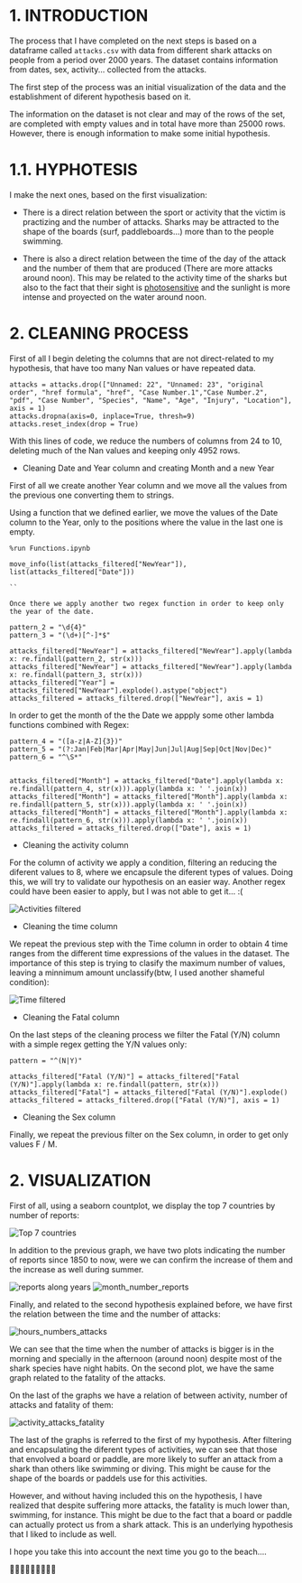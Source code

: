   # 1. INTRODUCTION

The process that I have completed on the next steps is based on a dataframe called `attacks.csv` with data from different shark attacks on people from a period over 2000 years. The dataset contains information from dates, sex, activity... collected from the attacks.

The first step of the process was an initial visualization of the data and the establishment of diferent hypothesis based on it. 

The information on the dataset is not clear and may of the rows of the set, are completed with empty values and in total have more than 25000 rows. However, there is enough information to make some initial hypothesis.




# 1.1. HYPHOTESIS

I make the next ones, based on the first visualization:

  -  There is a direct relation between the sport or activity that the victim is practizing and the number of attacks. Sharks may be attracted to the shape of the boards (surf, paddleboards...) more than to the people swimming.
  

 -  There is also a direct relation between the time of the day of the attack and the number of them that are produced (There are more attacks around noon). This may be related to the activity time of the sharks but also to the fact that their sight is [photosensitive](https://www.epicdiving.com/shark-vision/) and the sunlight is more intense and proyected on the water around noon.


# 2. CLEANING PROCESS

First of all I begin deleting the columns that are not direct-related to my hypothesis, that have too many Nan values or have repeated data.

```
attacks = attacks.drop(["Unnamed: 22", "Unnamed: 23", "original order", "href formula", "href", "Case Number.1","Case Number.2", "pdf", "Case Number", "Species", "Name", "Age", "Injury", "Location"], axis = 1)
attacks.dropna(axis=0, inplace=True, thresh=9)
attacks.reset_index(drop = True)
```
With this lines of code, we reduce the numbers of columns from 24 to 10, deleting much of the Nan values and keeping only 4952 rows.

 - Cleaning Date and Year column and creating Month and a new Year

First of all we create another Year column and we move all the values from the previous one converting them to strings.

Using a function that we defined earlier, we move the values of the Date column to the Year, only to the positions where the value in the last one is empty. 

```
%run Functions.ipynb

move_info(list(attacks_filtered["NewYear"]), list(attacks_filtered["Date"]))

``

Once there we apply another two regex function in order to keep only the year of the date.

pattern_2 = "\d{4}"
pattern_3 = "(\d+)[^-]*$"

attacks_filtered["NewYear"] = attacks_filtered["NewYear"].apply(lambda x: re.findall(pattern_2, str(x)))
attacks_filtered["NewYear"] = attacks_filtered["NewYear"].apply(lambda x: re.findall(pattern_3, str(x)))
attacks_filtered["Year"] = attacks_filtered["NewYear"].explode().astype("object")
attacks_filtered = attacks_filtered.drop(["NewYear"], axis = 1)
```

In order to get the month of the the Date we appply some other lambda functions combined with Regex:

```
pattern_4 = "([a-z|A-Z]{3})"
pattern_5 = "(?:Jan|Feb|Mar|Apr|May|Jun|Jul|Aug|Sep|Oct|Nov|Dec)"
pattern_6 = "^\S*"


attacks_filtered["Month"] = attacks_filtered["Date"].apply(lambda x: re.findall(pattern_4, str(x))).apply(lambda x: ' '.join(x))
attacks_filtered["Month"] = attacks_filtered["Month"].apply(lambda x: re.findall(pattern_5, str(x))).apply(lambda x: ' '.join(x))
attacks_filtered["Month"] = attacks_filtered["Month"].apply(lambda x: re.findall(pattern_6, str(x))).apply(lambda x: ' '.join(x))
attacks_filtered = attacks_filtered.drop(["Date"], axis = 1)
```
 - Cleaning the activity column

For the column of activity we apply a condition, filtering an reducing the diferent values to 8, where we encapsule the diferent types of values. Doing this, we will try to validate our hypothesis on an easier way. Another regex could have been easier to apply, but I was not able to get it... :(

![Activities filtered](../images/Activity%20filtered.png)

 - Cleaning the time column
  
We repeat the previous step with the Time column in order to obtain 4 time ranges from the  different time expressions of the values in the dataset. The importance of this step is trying to clasify the maximum number of values, leaving a minnimum amount unclassify(btw, I used another shameful condition):

![Time filtered](../images/Time%20filtered.png)

- Cleaning the Fatal column

On the last steps of the cleaning process we filter the Fatal (Y/N) column with a simple regex getting the Y/N values only:

```
pattern = "^(N|Y)"

attacks_filtered["Fatal (Y/N)"] = attacks_filtered["Fatal (Y/N)"].apply(lambda x: re.findall(pattern, str(x)))
attacks_filtered["Fatal"] = attacks_filtered["Fatal (Y/N)"].explode()
attacks_filtered = attacks_filtered.drop(["Fatal (Y/N)"], axis = 1)
```
- Cleaning the Sex column
  
Finally, we repeat the previous filter on the Sex column, in order to get only values F / M.

# 2. VISUALIZATION

First of all, using a seaborn countplot,  we display the top 7 countries by number of reports:

![Top 7 countries](../images/Top7_countries.jpg)

In addition to the previous graph, we have two plots indicating the number of reports since 1850 to now, were we can confirm the increase of them and the increase as well during summer.

![reports along years](../images/reports_along_years.jpg)
![month_number_reports](../images/month_number_reports.jpg)


Finally, and related to the second hypothesis explained before, we have first the relation between the time and the number of attacks:

![hours_numbers_attacks](../images/hours_number_attacks.jpg)

We can see that the time when the number of attacks is bigger is in the morning and specially in the afternoon (around noon) despite most of the shark species have night habits. On the second plot, we have the same graph related to the fatality of the attacks.

On the last of the graphs we have a relation of  between activity, number of attacks and fatality of them:

![activity_attacks_fatality](../images/activity_attacks_fatality.jpg)

The last of the graphs is referred to the first of my hypothesis. After filtering and encapsulating the diferent types of activities, we can see that those that envolved a board or paddle, are more likely to suffer an attack from a shark than others like swimming or diving. This might be cause for the shape of the boards or paddels use for this activities.

However, and without having included this on the hypothesis, I have realized that despite suffering more attacks, the fatality is much lower than, swimming, for instance. This might be due to the fact that a board or paddle can actually protect us from a shark attack. This is an underlying hypothesis that I liked to include as well.

I hope you take this into account the next time you go to the beach....

🦈🦈🦈🦈🦈🦈🦈🦈🦈





  






